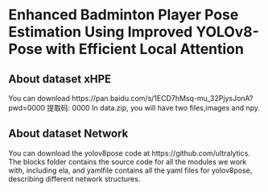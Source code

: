 <h1>Enhanced Badminton Player Pose Estimation Using Improved YOLOv8-Pose with Efficient Local Attention</h1>
<h2>About dataset xHPE</h2>You can download https://pan.baidu.com/s/1ECD7hMsq-mu_32PjysJonA?pwd=0000 提取码: 0000
In data.zip, you will have two files,images and npy.

<h2>About dataset Network</h2>You can download the yolov8pose code at https://github.com/ultralytics.
The blocks folder contains the source code for all the modules we work with, including ela, and yamlfile contains all the yaml files for yolov8pose, describing different network structures.


